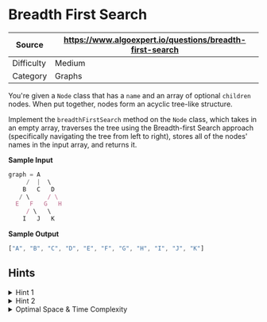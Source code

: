 # Breadth First Search

| Source | https://www.algoexpert.io/questions/breadth-first-search |
|---|---|
| Difficulty | Medium |
| Category | Graphs |

You're given a `Node` class that has a `name` and an array of optional `children` 
nodes. When put together, nodes form an acyclic tree-like structure.

Implement the `breadthFirstSearch` method on the `Node` class, which takes in an
empty array, traverses the tree using the Breadth-first Search approach (specifically
navigating the tree from left to right), stores all of the nodes' names in the input
array, and returns it.


**Sample Input**
```ts
graph = A
     /  |  \
    B   C   D
   / \     / \
  E   F   G   H
     / \   \
    I   J   K
```

**Sample Output**
```ts
["A", "B", "C", "D", "E", "F", "G", "H", "I", "J", "K"]
```

## Hints

<details>
<summary>Hint 1</summary>
The Breadth-first Search algorithm works by traversing a graph level by level. 
In other words, before traversing any Node's children Nodes, its sibling nodes 
must be traversed. How can you simply and effectively keep track of Nodes' 
children Nodes as you traverse them, all the while retaining the order in which 
you must traverse them?
</details>

<details>
<summary>Hint 2</summary>
Try using a queue to store all of the future Nodes that you will need to explore 
as your traverse the graph. By adding Nodes' children Nodes to the queue every time 
you explore them and by using the First-In-First-Out property of the queue, you 
can traverse the graph in a Breadth-first Search way. Don't forget to add every 
Node's name to the input array as you traverse the graph.
</details>

<details>
<summary>Optimal Space &amp; Time Complexity</summary>
O(v + e) time | O(v) space - where v is the number of vertices of the input graph 
and e is the number of edges of the input graph
</details>
